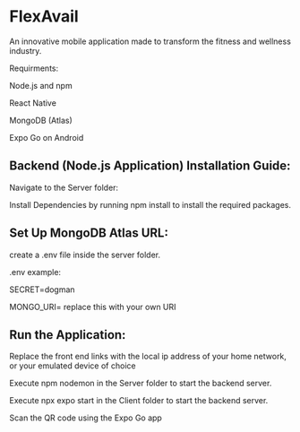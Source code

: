# FlexAvail


An innovative mobile application made to transform the fitness and wellness industry.

Requirments:

Node.js and npm

React Native

MongoDB (Atlas)

Expo Go on Android


## Backend (Node.js Application) Installation Guide:

Navigate to the Server folder:

Install Dependencies by running npm install to install the required packages.

## Set Up MongoDB Atlas URL:

create a .env file inside the server folder.

.env example:

SECRET=dogman

MONGO_URI= replace this with your own URI




## Run the Application:

Replace the front end links with the local ip address of your home network, or your emulated device of choice

Execute npm nodemon in the Server folder to start the backend server.

Execute npx expo start in the Client folder to start the backend server.

Scan the QR code using the Expo Go app

